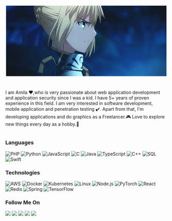 <p align="center">
  <img src="https://github.com/Akalanka1337/Akalanka1337/raw/main/profile.gif">
</p>

#
I am Amila ❤️,who is very
passionate about web application
development and application security since I
was a kid. I have 5+ years of proven
experience in this field. I am very interested
in software development, mobile application
and penetration testing ✔️. Apart from that,
I'm developing applications and do graphics
as a Freelancer.🎮 Love to explore new things
every day as a hobby.🥺
#

### Languages

![PHP](https://img.shields.io/badge/-PHP-000?&logo=PHP)
![Python](https://img.shields.io/badge/-Python-000?&logo=Python)
![JavaScript](https://img.shields.io/badge/-JavaScript-000?&logo=JavaScript)
![C](https://img.shields.io/badge/-C-000?&logo=C)
![Java](https://img.shields.io/badge/-Java-000?&logo=Java&logoColor=007396)
![TypeScript](https://img.shields.io/badge/-TypeScript-000?&logo=TypeScript)
![C++](https://img.shields.io/badge/-C++-000?&logo=c%2b%2b&logoColor=00599C)
![SQL](https://img.shields.io/badge/-SQL-000?&logo=MySQL)
![Swift](https://img.shields.io/badge/-Swift-000?&logo=Swift)

### Technologies

![AWS](https://img.shields.io/badge/-AWS-000?&logo=Amazon-AWS&logoColor=F90)
![Docker](https://img.shields.io/badge/-Docker-000?&logo=Docker)
![Kubernetes](https://img.shields.io/badge/-Kubernetes-000?&logo=Kubernetes)
![Linux](https://img.shields.io/badge/-Linux-000?&logo=Linux)
![Node.js](https://img.shields.io/badge/-Node.js-000?&logo=node.js)
![PyTorch](https://img.shields.io/badge/-PyTorch-000?&logo=PyTorch)
![React](https://img.shields.io/badge/-React-000?&logo=React)
![Redis](https://img.shields.io/badge/-Redis-000?&logo=Redis)
![Spring](https://img.shields.io/badge/-Spring-000?&logo=Spring)
![TensorFlow](https://img.shields.io/badge/-TensorFlow-000?&logo=TensorFlow)

<!-- ### Cybersecurity Projects

[![](https://img.shields.io/badge/-🩸%20WordpressKiller-000)](#)
[![](https://img.shields.io/badge/-🌊%20God-000)](#)
 -->
 
 ### Follow Me On
 
[![](https://img.shields.io/badge/Facebook-%234267B2.svg?&style=for-the-badge&logo=facebook&logoColor=white)](https://www.facebook.com/Akalanka1337/)
[![](https://img.shields.io/badge/twitter-%231DA1F2.svg?&style=for-the-badge&logo=twitter&logoColor=white)](#)
[![](https://img.shields.io/badge/Instagram-%23E1306C.svg?&style=for-the-badge&logo=instagram&logoColor=white)](https://www.instagram.com/akalanka1337/)
[![](https://img.shields.io/badge/linkedin-%230077B5.svg?&style=for-the-badge&logo=linkedin&logoColor=white)](https://www.linkedin.com/in/akalankauk/)
[![](https://img.shields.io/badge/medium-%2312100E.svg?&style=for-the-badge&logo=medium&logoColor=white)](#)

<!--
**maak123/maak123** is a ✨ _special_ ✨ repository because its `README.md` (this file) appears on your GitHub profile.

Here are some ideas to get you started:

- 🔭 I’m currently working on ...
- 🌱 I’m currently learning ...
- 👯 I’m looking to collaborate on ...
- 🤔 I’m looking for help with ...
- 💬 Ask me about ...
- 📫 How to reach me: ...
- 😄 Pronouns: ...
- ⚡ Fun fact: ...
-->
